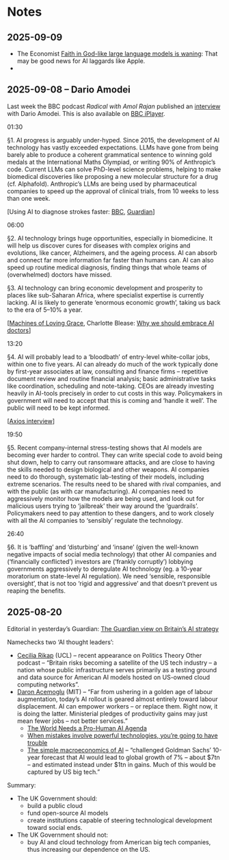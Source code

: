 # Notes

## 2025-09-09

- The Economist [Faith in God-like large language models is waning](https://www.economist.com/business/2025/09/08/faith-in-god-like-large-language-models-is-waning): That may be good news for AI laggards like Apple.
- 

## 2025-09-08 – Dario Amodei

Last week the BBC podcast *Radical with Amol Rajan* published an [interview](https://www.bbc.co.uk/sounds/play/m002ht32) with Dario Amodei. This is also available on [BBC iPlayer](https://www.bbc.co.uk/iplayer/episodes/m002f1d0/radical-with-amol-rajan).

01:30

§1. AI progress is arguably under-hyped. Since 2015, the development of AI technology has vastly exceeded expectations. LLMs have gone from being barely able to produce a coherent grammatical sentence to winning gold medals at the International Maths Olympiad, or writing 90% of Anthropic’s code. Current LLMs can solve PhD-level science problems, helping to make biomedical discoveries like proposing a new molecular structure for a drug (cf. Alphafold). Anthropic’s LLMs are being used by pharmaceutical companies to speed up the approval of clinical trials, from 10 weeks to less than one week.

\[Using AI to diagnose strokes faster: [BBC](https://www.bbc.co.uk/news/articles/cm21d32p9k8o), [Guardian](https://www.theguardian.com/society/2025/sep/01/stroke-centres-in-england-given-ai-tool-that-will-help-50-of-patients-recover)\]

06:00

§2. AI technology brings huge opportunities, especially in biomedicine. It will help us discover cures for diseases with complex origins and evolutions, like cancer, Alzheimers, and the ageing process. AI can absorb and connect far more information far faster than humans can. AI can also speed up routine medical diagnosis, finding things that whole teams of (overwhelmed) doctors have missed.

§3. AI technology can bring economic development and prosperity to places like sub-Saharan Africa, where specialist expertise is currently lacking. AI is likely to generate ‘enormous economic growth’, taking us back to the era of 5–10% a year. 

\[[Machines of Loving Grace](https://www.darioamodei.com/essay/machines-of-loving-grace), Charlotte Blease: [Why we should embrace AI doctors](https://www.theguardian.com/books/2025/aug/31/the-big-idea-why-we-should-embrace-ai-doctors)\]
 
13:20

§4. AI will probably lead to a ‘bloodbath’ of entry-level white-collar jobs, within one to five years. AI can already do much of the work typically done by first-year associates at law, consulting and finance firms – repetitive document review and routine financial analysis; basic administrative tasks like coordination, scheduling and note-taking. CEOs are already investing heavily in AI-tools precisely in order to cut costs in this way. Policymakers in government will need to accept that this is coming and ‘handle it well’. The public will need to be kept informed. 

\[[Axios interview](https://www.axios.com/2025/05/28/ai-jobs-white-collar-unemployment-anthropic)\]

19:50

§5. Recent company-internal stress-testing shows that AI models are becoming ever harder to control. They can write special code to avoid being shut down, help to carry out ransomware attacks, and are close to having the skills needed to design biological and other weapons. AI companies need to do thorough, systematic lab-testing of their models, including extreme scenarios. The results need to be shared with rival companies, and with the public (as with car manufacturing). AI companies need to aggressively monitor how the models are being used, and look out for malicious users trying to ‘jailbreak’ their way around the ‘guardrails’. Policymakers need to pay attention to these dangers, and to work closely with all the AI companies to ‘sensibly’ regulate the technology.

26:40

§6. It is ‘baffling’ and ‘disturbing’ and ‘insane’ (given the well-known negative impacts of social media technology) that other AI companies and (‘financially conflicted’) investors are (‘frankly corruptly’) lobbying governments aggressively to deregulate AI technology (eg. a 10-year moratorium on state-level AI regulation). We need ‘sensible, responsible oversight’, that is not too ‘rigid and aggressive’ and that doesn’t prevent us reaping the benefits.

## 2025-08-20

Editorial in yesterday’s Guardian: [The Guardian view on Britain’s AI strategy](https://www.theguardian.com/commentisfree/2025/aug/18/the-guardian-view-on-britains-ai-strategy-the-risk-is-that-it-is-dependency-dressed-up-in-digital-hype)

Namechecks two ‘AI thought leaders’:
- [Cecilia Rikap](https://profiles.ucl.ac.uk/94616-cecilia-rikap) (UCL) – recent appearance on Politics Theory Other podcast – “Britain risks becoming a satellite of the US tech industry – a nation whose public infrastructure serves primarily as a testing ground and data source for American AI models hosted on US-owned cloud computing networks”.
- [Daron Acemoglu](https://economics.mit.edu/people/faculty/daron-acemoglu) (MIT) – “Far from ushering in a golden age of labour augmentation, today’s AI rollout is geared almost entirely toward labour displacement. AI can empower workers – or replace them. Right now, it is doing the latter. Ministerial pledges of productivity gains may just mean fewer jobs – not better services.”
  - [The World Needs a Pro-Human AI Agenda](https://www.project-syndicate.org/onpoint/ai-and-agi-designed-to-replace-workers-worst-of-all-possible-worlds-by-daron-acemoglu-2024-11)
  - [When mistakes involve powerful technologies, you’re going to have trouble](https://www.ft.com/content/67e49261-d046-424e-adf7-7cef5cb00292)
  - [The simple macroeconomics of AI](https://economics.mit.edu/sites/default/files/2024-05/The%20Simple%20Macroeconomics%20of%20AI.pdf) – “challenged Goldman Sachs’ 10-year forecast that AI would lead to global growth of 7% – about $7tn – and estimated instead under $1tn in gains. Much of this would be captured by US big tech.”

Summary: 
- The UK Government should:
  - build a public cloud
  - fund open-source AI models
  - create institutions capable of steering technological development toward social ends.
- The UK Government should not:
  - buy AI and cloud technology from American big tech companies, thus increasing our dependence on the US.


